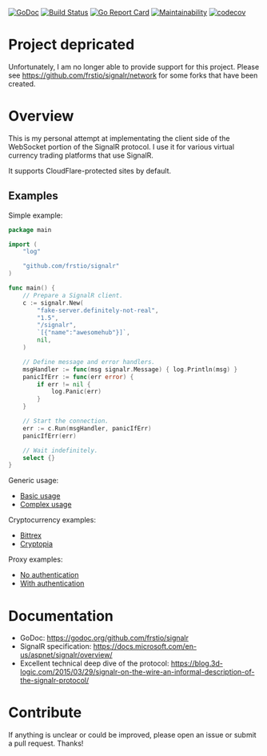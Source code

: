 [![GoDoc](https://godoc.org/github.com/frstio/signalr?status.svg)](https://godoc.org/github.com/frstio/signalr)
[![Build Status](https://travis-ci.org/frstio/signalr.svg?branch=master)](https://travis-ci.org/frstio/signalr)
[![Go Report Card](https://goreportcard.com/badge/github.com/frstio/signalr)](https://goreportcard.com/report/github.com/frstio/signalr)
[![Maintainability](https://api.codeclimate.com/v1/badges/c561e13d50cdd11e97a1/maintainability)](https://codeclimate.com/github/frstio/signalr/maintainability)
[![codecov](https://codecov.io/gh/frstio/signalr/branch/master/graph/badge.svg)](https://codecov.io/gh/frstio/signalr)

# Project depricated

Unfortunately, I am no longer able to provide support for this project. Please see https://github.com/frstio/signalr/network for some forks that have been created.

# Overview

This is my personal attempt at implementating the client side of the WebSocket
portion of the SignalR protocol. I use it for various virtual currency trading
platforms that use SignalR.

It supports CloudFlare-protected sites by default.

## Examples

Simple example:

```go
package main

import (
	"log"

	"github.com/frstio/signalr"
)

func main() {
	// Prepare a SignalR client.
	c := signalr.New(
		"fake-server.definitely-not-real",
		"1.5",
		"/signalr",
		`[{"name":"awesomehub"}]`,
		nil,
	)

	// Define message and error handlers.
	msgHandler := func(msg signalr.Message) { log.Println(msg) }
	panicIfErr := func(err error) {
		if err != nil {
			log.Panic(err)
		}
	}

	// Start the connection.
	err := c.Run(msgHandler, panicIfErr)
	panicIfErr(err)

	// Wait indefinitely.
	select {}
}
```

Generic usage:

- [Basic usage](https://github.com/frstio/signalr/blob/master/examples/basic/main.go)
- [Complex usage](https://github.com/frstio/signalr/blob/master/examples/complex/main.go)

Cryptocurrency examples:

- [Bittrex](https://github.com/frstio/signalr/blob/master/examples/bittrex/main.go)
- [Cryptopia](https://github.com/frstio/signalr/blob/master/examples/cryptopia/main.go)

Proxy examples:

- [No authentication](https://github.com/frstio/signalr/blob/master/examples/proxy-simple)
- [With authentication](https://github.com/frstio/signalr/blob/master/examples/proxy-authenticated)

# Documentation

- GoDoc: https://godoc.org/github.com/frstio/signalr
- SignalR specification: https://docs.microsoft.com/en-us/aspnet/signalr/overview/
- Excellent technical deep dive of the protocol: https://blog.3d-logic.com/2015/03/29/signalr-on-the-wire-an-informal-description-of-the-signalr-protocol/

# Contribute

If anything is unclear or could be improved, please open an issue or submit a
pull request. Thanks!
